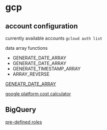 # gcp

## account configuration

currently available accounts
`gcloud auth list`



	
data array functions

- GENERATE_DATE_ARRAY
- GENERATE_DATE_ARRAY
- GENERATE_TIMESTAMP_ARRAY
- ARRAY_REVERSE

[GENEATR_DATE_ARRAY](https://cloud.google.com/bigquery/docs/reference/standard-sql/array_functions#generate_date_array)


[google platform cost calculator](https://cloud.google.com/products/calculator/)

## BigQuery

[pre-defined roles](https://cloud.google.com/bigquery/docs/access-control#bigquery)